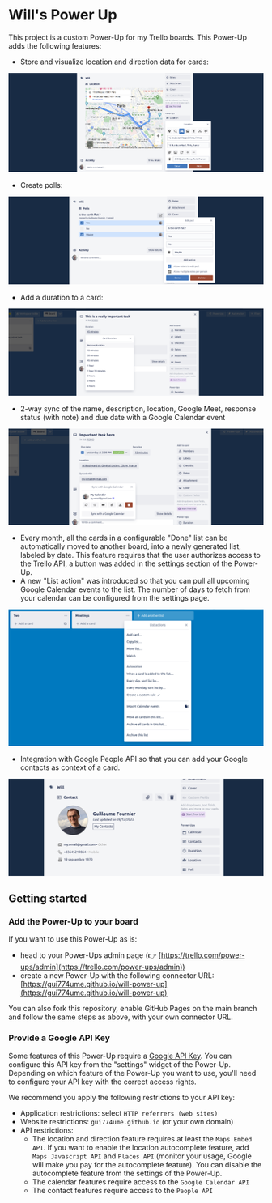 # Will's Power Up

This project is a custom Power-Up for my Trello boards. This Power-Up adds the following features:
- Store and visualize location and direction data for cards:

![Location component](documentation/images/location_component.png)

- Create polls:

![Poll component](documentation/images/poll_component.png)

- Add a duration to a card:

![Duration component](documentation/images/duration_component.png)

- 2-way sync of the name, description, location, Google Meet, response status (with note) and due date with a Google Calendar event

![Calendar component](documentation/images/calendar_component.png)

- Every month, all the cards in a configurable "Done" list can be automatically moved to another board, into a newly generated list, labeled by date. This feature requires that the user authorizes access to the Trello API, a button was added in the settings section of the Power-Up.
- A new "List action" was introduced so that you can pull all upcoming Google Calendar events to the list. The number of days to fetch from your calendar can be configured from the settings page. 

![Import Calendar Events component](documentation/images/import_calendar_events_component.png)

- Integration with Google People API so that you can add your Google contacts as context of a card.

![Google Contact component](documentation/images/contact_component.png)

## Getting started

### Add the Power-Up to your board

If you want to use this Power-Up as is:
- head to your Power-Ups admin page (👉 [https://trello.com/power-ups/admin](https://trello.com/power-ups/admin))
- create a new Power-Up with the following connector URL: [https://gui774ume.github.io/will-power-up](https://gui774ume.github.io/will-power-up)

You can also fork this repository, enable GitHub Pages on the main branch and follow the same steps as above, with your own connector URL.

### Provide a Google API Key

Some features of this Power-Up require a [Google API Key](https://cloud.google.com/docs/authentication/api-keys). You can configure this API key from the "settings" widget of the Power-Up.
Depending on which feature of the Power-Up you want to use, you'll need to configure your API key with the correct access rights.

We recommend you apply the following restrictions to your API key:
- Application restrictions: select `HTTP referrers (web sites)`
- Website restrictions: `gui774ume.github.io` (or your own domain)
- API restrictions:
  - The location and direction feature requires at least the `Maps Embed API`. If you want to enable the location autocomplete feature, add `Maps Javascript API` and `Places API` (monitor your usage, Google will make you pay for the autocomplete feature). You can disable the autocomplete feature from the settings of the Power-Up.
  - The calendar features require access to the `Google Calendar API`
  - The contact features require access to the `People API`